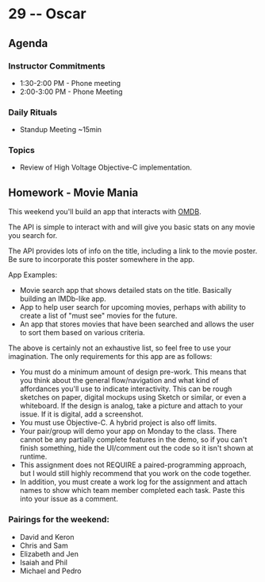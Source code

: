 # 29 -- Oscar

## Agenda

### Instructor Commitments

* 1:30-2:00 PM - Phone meeting
* 2:00-3:00 PM - Phone Meeting

### Daily Rituals

* Standup Meeting ~15min

### Topics

* Review of High Voltage Objective-C implementation.

## Homework - Movie Mania

This weekend you'll build an app that interacts with [OMDB](http://omdbapi.com).

The API is simple to interact with and will give you basic stats on any movie you search for.

The API provides lots of info on the title, including a link to the movie poster. Be sure to incorporate this poster somewhere in the app.

App Examples:

* Movie search app that shows detailed stats on the title. Basically building an IMDb-like app.
* App to help user search for upcoming movies, perhaps with ability to create a list of "must see" movies for the future.
* An app that stores movies that have been searched and allows the user to sort them based on various criteria.

The above is certainly not an exhaustive list, so feel free to use your imagination. The only requirements for this app are as follows:

* You must do a minimum amount of design pre-work. This means that you think about the general flow/navigation and what kind of affordances you'll use to indicate interactivity. This can be rough sketches on paper, digital mockups using Sketch or similar, or even a whiteboard. If the design is analog, take a picture and attach to your issue. If it is digital, add a screenshot.
* You must use Objective-C. A hybrid project is also off limits.
* Your pair/group will demo your app on Monday to the class. There cannot be any partially complete features in the demo, so if you can't finish something, hide the UI/comment out the code so it isn't shown at runtime.
* This assignment does not REQUIRE a paired-programming approach, but I would still highly recommend that you work on the code together.
* In addition, you must create a work log for the assignment and attach names to show which team member completed each task. Paste this into your issue as a comment.

### Pairings for the weekend:

* David and Keron
* Chris and Sam
* Elizabeth and Jen
* Isaiah and Phil
* Michael and Pedro